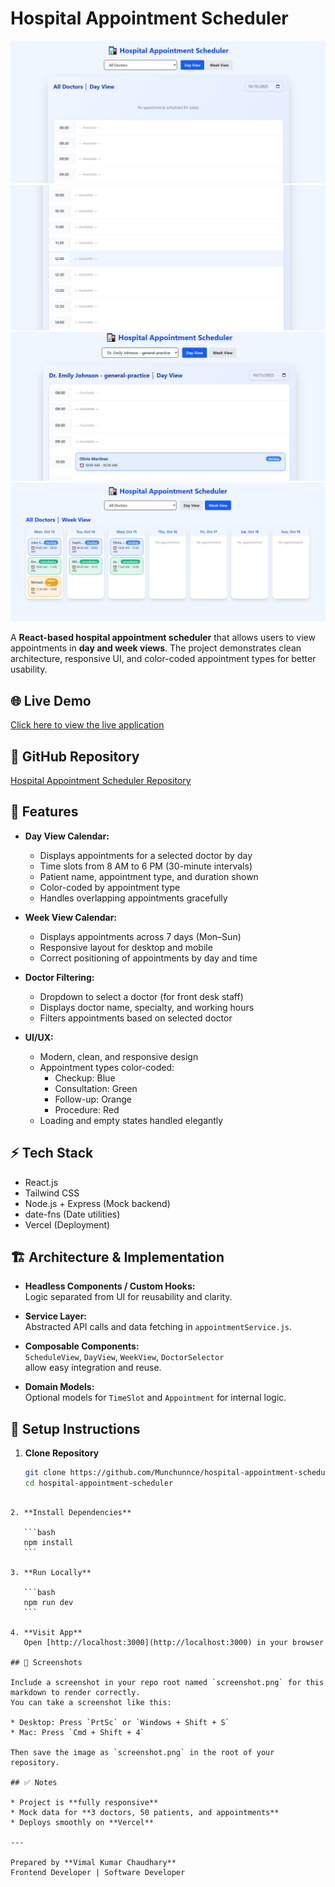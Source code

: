 
# Hospital Appointment Scheduler

![Hospital Appointment Scheduler Screenshot](./public/hospital-home.png)
![Hospital Appointment Scheduler Time](./public/time.png)
![Hospital Appointment Scheduler Day-view](./public/day-view.png)
![Hospital Appointment Scheduler Screenshot](./public/week-view.png)


A **React-based hospital appointment scheduler** that allows users to view appointments in **day and week views**. The project demonstrates clean architecture, responsive UI, and color-coded appointment types for better usability.

## 🌐 Live Demo

[Click here to view the live application](https://hospital-appointment-scheduler-pi.vercel.app/)

## 📂 GitHub Repository

[Hospital Appointment Scheduler Repository](https://github.com/Munchunnce/hospital-appointment-scheduler)

## 🏥 Features

- **Day View Calendar:**  
  - Displays appointments for a selected doctor by day  
  - Time slots from 8 AM to 6 PM (30-minute intervals)  
  - Patient name, appointment type, and duration shown  
  - Color-coded by appointment type  
  - Handles overlapping appointments gracefully

- **Week View Calendar:**  
  - Displays appointments across 7 days (Mon–Sun)  
  - Responsive layout for desktop and mobile  
  - Correct positioning of appointments by day and time

- **Doctor Filtering:**  
  - Dropdown to select a doctor (for front desk staff)  
  - Displays doctor name, specialty, and working hours  
  - Filters appointments based on selected doctor

- **UI/UX:**  
  - Modern, clean, and responsive design  
  - Appointment types color-coded:  
    - Checkup: Blue  
    - Consultation: Green  
    - Follow-up: Orange  
    - Procedure: Red  
  - Loading and empty states handled elegantly

## ⚡ Tech Stack

- React.js  
- Tailwind CSS  
- Node.js + Express (Mock backend)  
- date-fns (Date utilities)  
- Vercel (Deployment)

## 🏗️ Architecture & Implementation

- **Headless Components / Custom Hooks:**  
  Logic separated from UI for reusability and clarity.  

- **Service Layer:**  
  Abstracted API calls and data fetching in `appointmentService.js`.  

- **Composable Components:**  
  `ScheduleView`, `DayView`, `WeekView`, `DoctorSelector`  
  allow easy integration and reuse.  

- **Domain Models:**  
  Optional models for `TimeSlot` and `Appointment` for internal logic.

## 📝 Setup Instructions

1. **Clone Repository**
   ```bash
   git clone https://github.com/Munchunnce/hospital-appointment-scheduler.git
   cd hospital-appointment-scheduler
````

2. **Install Dependencies**

   ```bash
   npm install
   ```

3. **Run Locally**

   ```bash
   npm run dev
   ```

4. **Visit App**
   Open [http://localhost:3000](http://localhost:3000) in your browser

## 📸 Screenshots

Include a screenshot in your repo root named `screenshot.png` for this markdown to render correctly.
You can take a screenshot like this:

* Desktop: Press `PrtSc` or `Windows + Shift + S`
* Mac: Press `Cmd + Shift + 4`

Then save the image as `screenshot.png` in the root of your repository.

## ✅ Notes

* Project is **fully responsive**
* Mock data for **3 doctors, 50 patients, and appointments**
* Deploys smoothly on **Vercel**

---

Prepared by **Vimal Kumar Chaudhary**
Frontend Developer | Software Developer


